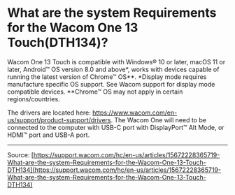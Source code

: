 # What are the system Requirements for the Wacom One 13 Touch(DTH134)?

Wacom One 13 Touch is compatible with Windows® 10 or later, macOS 11 or later, Android™ OS version 8.0 and above*, works with devices capable of running the latest version of Chrome™ OS**.
*Display mode requires manufacture specific OS support. See Wacom support for display mode compatible devices. **Chrome™ OS may not apply in certain regions/countries.

The drivers are located here: https://www.wacom.com/en-us/support/product-support/drivers.
The Wacom One will need to be connected to the computer with USB-C port with DisplayPort™ Alt Mode, or HDMI™ port and USB-A port.

---
Source: [https://support.wacom.com/hc/en-us/articles/15672228365719-What-are-the-system-Requirements-for-the-Wacom-One-13-Touch-DTH134](https://support.wacom.com/hc/en-us/articles/15672228365719-What-are-the-system-Requirements-for-the-Wacom-One-13-Touch-DTH134)

